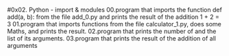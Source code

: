 #0x02. Python - import & modules
00.program that imports the function def add(a, b): from the file add_0.py and prints the result of the addition 1 + 2 = 3
01.program that imports functions from the file calculator_1.py, does some Maths, and prints the result.
02.program that prints the number of and the list of its arguments.
03.program that prints the result of the addition of all arguments

